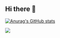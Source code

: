 ## Hi there 👋

[![Anurag's GitHub stats](https://github-readme-stats.vercel.app/api?username=Yaskm08)](https://github.com/anuraghazra/github-readme-stats)

<picture>
  <source
    srcset="https://github-readme-stats.vercel.app/api?username=Yaskm08&show_icons=true&theme=dark"
    media="(prefers-color-scheme: dark)"
  />
  <source
    srcset="https://github-readme-stats.vercel.app/api?username=Yaskm08&show_icons=true"
    media="(prefers-color-scheme: light), (prefers-color-scheme: no-preference)"
  />
  <img src="https://github-readme-stats.vercel.app/api?username=Yaskm08&show_icons=true" />
</picture>
